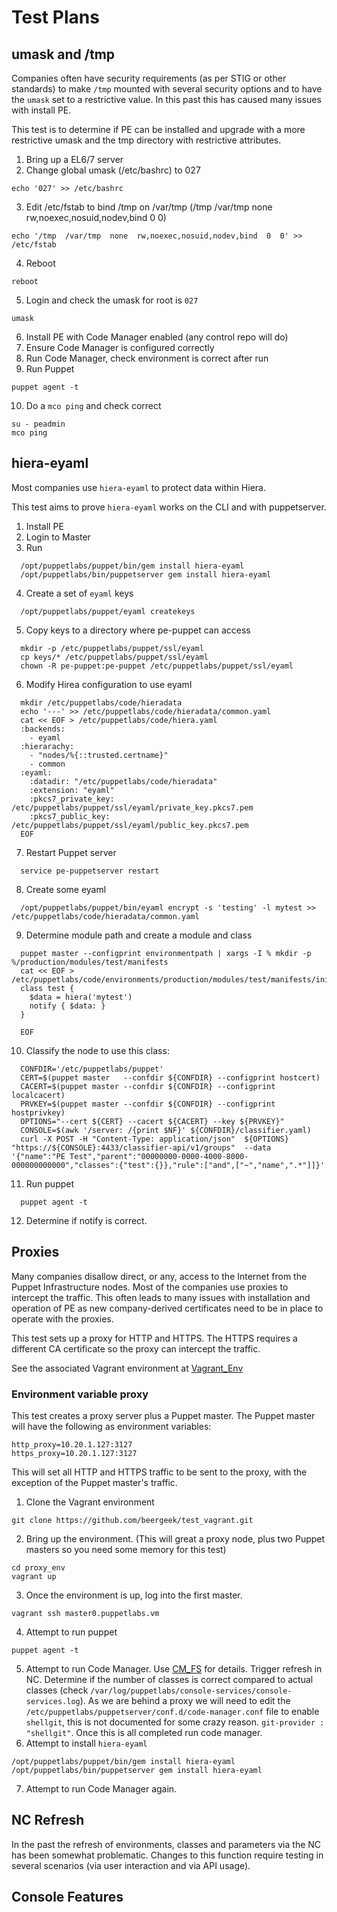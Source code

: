 # Test Plans

## umask and /tmp

Companies often have security requirements (as per STIG or other standards) to make `/tmp` mounted with several security options and to have the `umask` set to a restrictive value.  In this past this has caused many issues with install PE.

This test is to determine if PE can be installed and upgrade with a more restrictive umask and the tmp directory with restrictive attributes.

1. Bring up a EL6/7 server
2. Change global umask (/etc/bashrc) to 027

  ```shell
  echo '027' >> /etc/bashrc
  ```

3. Edit /etc/fstab to bind /tmp on /var/tmp (/tmp /var/tmp none rw,noexec,nosuid,nodev,bind 0 0)

  ```shell
  echo '/tmp  /var/tmp  none  rw,noexec,nosuid,nodev,bind  0  0' >> /etc/fstab
  ```

4. Reboot

  ```shell
  reboot
  ```

5. Login and check the umask for root is `027`

  ```shell
  umask
  ```

6. Install PE with Code Manager enabled (any control repo will do)
7. Ensure Code Manager is configured correctly
8. Run Code Manager, check environment is correct after run
9. Run Puppet

  ```shell
  puppet agent -t
  ```

10. Do a `mco ping` and check correct

  ```shell
  su - peadmin
  mco ping
  ```

## hiera-eyaml

Most companies use `hiera-eyaml` to protect data within Hiera.

This test aims to prove `hiera-eyaml` works on the CLI and with puppetserver.

1.  Install PE
2. Login to Master
3. Run

  ```shell
    /opt/puppetlabs/puppet/bin/gem install hiera-eyaml
    /opt/puppetlabs/bin/puppetserver gem install hiera-eyaml
  ```

4. Create a set of `eyaml` keys

  ```shell
    /opt/puppetlabs/puppet/eyaml createkeys
  ```

5. Copy keys to a directory where pe-puppet can access

  ```shell
    mkdir -p /etc/puppetlabs/puppet/ssl/eyaml
    cp keys/* /etc/puppetlabs/puppet/ssl/eyaml
    chown -R pe-puppet:pe-puppet /etc/puppetlabs/puppet/ssl/eyaml
  ```

6. Modify Hirea configuration to use eyaml

  ```shell
    mkdir /etc/puppetlabs/code/hieradata
    echo '---' >> /etc/puppetlabs/code/hieradata/common.yaml
    cat << EOF > /etc/puppetlabs/code/hiera.yaml
    :backends:
      - eyaml
    :hierarachy:
      - "nodes/%{::trusted.certname}"
      - common
    :eyaml:
      :datadir: "/etc/puppetlabs/code/hieradata"
      :extension: "eyaml"
      :pkcs7_private_key: /etc/puppetlabs/puppet/ssl/eyaml/private_key.pkcs7.pem
      :pkcs7_public_key:  /etc/puppetlabs/puppet/ssl/eyaml/public_key.pkcs7.pem
    EOF
  ```

7. Restart Puppet server

  ```shell
    service pe-puppetserver restart
  ```

8. Create some eyaml

  ```shell
    /opt/puppetlabs/puppet/bin/eyaml encrypt -s 'testing' -l mytest >> /etc/puppetlabs/code/hieradata/common.yaml
  ```

9. Determine module path and create a module and class

  ```shell
    puppet master --configprint environmentpath | xargs -I % mkdir -p %/production/modules/test/manifests
    cat << EOF > /etc/puppetlabs/code/environments/production/modules/test/manifests/init.pp
    class test {
      $data = hiera('mytest')
      notify { $data: }
    }

    EOF
  ```

10. Classify the node to use this class:

  ```shell
    CONFDIR='/etc/puppetlabs/puppet'
    CERT=$(puppet master   --confdir ${CONFDIR} --configprint hostcert)
    CACERT=$(puppet master --confdir ${CONFDIR} --configprint localcacert)
    PRVKEY=$(puppet master --confdir ${CONFDIR} --configprint hostprivkey)
    OPTIONS="--cert ${CERT} --cacert ${CACERT} --key ${PRVKEY}"
    CONSOLE=$(awk '/server: /{print $NF}' ${CONFDIR}/classifier.yaml)
    curl -X POST -H "Content-Type: application/json"  ${OPTIONS} "https://${CONSOLE}:4433/classifier-api/v1/groups"  --data '{"name":"PE Test","parent":"00000000-0000-4000-8000-000000000000","classes":{"test":{}},"rule":["and",["~","name",".*"]]}'
  ```

11. Run puppet

  ```shell
    puppet agent -t
  ```

12.  Determine if notify is correct.

## Proxies

Many companies disallow direct, or any, access to the Internet from the Puppet Infrastructure nodes.  Most of the companies use proxies to intercept the traffic.  This often leads to many issues with installation and operation of PE as new company-derived certificates need to be in place to operate with the proxies.

This test sets up a proxy for HTTP and HTTPS.  The HTTPS requires a different CA certificate so the proxy can intercept the traffic.

See the associated Vagrant environment at [Vagrant_Env](https://github.com/beergeek/proxy_env.git)

### Environment variable proxy

This test creates a proxy server plus a Puppet master.  The Puppet master will have the following as environment variables:

  ```shell
  http_proxy=10.20.1.127:3127
  https_proxy=10.20.1.127:3127
  ```

  This will set all HTTP and HTTPS traffic to be sent to the proxy, with the exception of the Puppet master's traffic.

1. Clone the Vagrant environment

  ```shell
  git clone https://github.com/beergeek/test_vagrant.git
  ```

2. Bring up the environment.  (This will great a proxy node, plus two Puppet masters so you need some memory for this test)

  ```shell
  cd proxy_env
  vagrant up
  ```

3. Once the environment is up, log into the first master.

  ```shell
  vagrant ssh master0.puppetlabs.vm
  ```

4. Attempt to run puppet

  ```shell
  puppet agent -t
  ```

5. Attempt to run Code Manager. Use [CM_FS](https://docs.puppetlabs.com/pe/latest/code_mgr_scripts.html) for details.  Trigger refresh in NC.  Determine if the number of classes is correct compared to actual classes (check `/var/log/puppetlabs/console-services/console-services.log`).  As we are behind a proxy we will need to edit the `/etc/puppetlabs/puppetserver/conf.d/code-manager.conf` file to enable `shellgit`, this is not documented for some crazy reason. `git-provider : "shellgit"`.  Once this is all completed run code manager.
6. Attempt to install `hiera-eyaml`

  ```shell
  /opt/puppetlabs/puppet/bin/gem install hiera-eyaml
  /opt/puppetlabs/bin/puppetserver gem install hiera-eyaml
  ```
7. Attempt to run Code Manager again.

## NC Refresh

In the past the refresh of environments, classes and parameters via the NC has been somewhat problematic.  Changes to this function require testing in several scenarios (via user interaction and via API usage).

## Console Features
